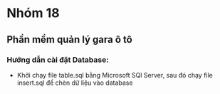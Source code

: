 # Nhóm 18
## Phần mềm quản lý gara ô tô
### Hướng dẫn cài đặt Database: 
+ Khởi chạy file table.sql bằng Microsoft SQl Server, sau đó chạy file insert.sql để chèn dữ liệu vào database
